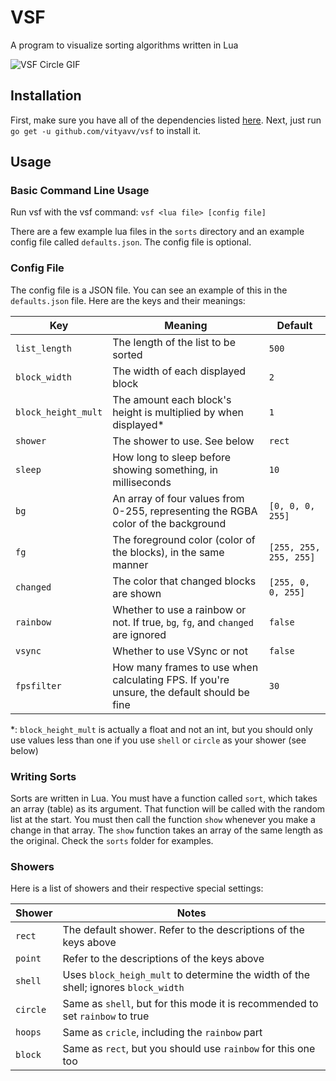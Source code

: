 # VSF

A program to visualize sorting algorithms written in Lua

![VSF Circle GIF](https://media.giphy.com/media/1QkZRFWj4qpuVvdLyA/giphy.gif)

## Installation

First, make sure you have all of the dependencies listed [here](https://github.com/go-gl/glfw#installation). Next, just run `go get -u github.com/vityavv/vsf` to install it.

## Usage

### Basic Command Line Usage

Run vsf with the vsf command: `vsf <lua file> [config file]`

There are a few example lua files in the `sorts` directory and an example config file called `defaults.json`. The config file is optional.

### Config File

The config file is a JSON file. You can see an example of this in the `defaults.json` file. Here are the keys and their meanings:

| Key | Meaning | Default |
| --- | --- | --- |
| `list_length` | The length of the list to be sorted | `500` |
| `block_width` | The width of each displayed block | `2` |
| `block_height_mult` | The amount each block's height is multiplied by when displayed\* | `1` |
| `shower` | The shower to use. See below | `rect` |
| `sleep` | How long to sleep before showing something, in milliseconds | `10` |
| `bg` | An array of four values from 0-255, representing the RGBA color of the background | `[0, 0, 0, 255]` |
| `fg` | The foreground color (color of the blocks), in the same manner | `[255, 255, 255, 255]` |
| `changed` | The color that changed blocks are shown | `[255, 0, 0, 255]` |
| `rainbow` | Whether to use a rainbow or not. If true, `bg`, `fg`, and `changed` are ignored | `false` |
| `vsync` | Whether to use VSync or not | `false` |
| `fpsfilter` | How many frames to use when calculating FPS. If you're unsure, the default should be fine | `30` |

\*: `block_height_mult` is actually a float and not an int, but you should only use values less than one if you use `shell` or `circle` as your shower (see below)

### Writing Sorts

Sorts are written in Lua. You must have a function called `sort`, which takes an array (table) as its argument. That function will be called with the random list at the start. You must then call the function `show` whenever you make a change in that array. The `show` function takes an array of the same length as the original. Check the `sorts` folder for examples.

### Showers

Here is a list of showers and their respective special settings:

| Shower | Notes |
| --- | --- |
| `rect` | The default shower. Refer to the descriptions of the keys above |
| `point` | Refer to the descriptions of the keys above |
| `shell` | Uses `block_heigh_mult` to determine the width of the shell; ignores `block_width` |
| `circle` | Same as `shell`, but for this mode it is recommended to set `rainbow` to true |
| `hoops` | Same as `cricle`, including the `rainbow` part |
| `block` | Same as `rect`, but you should use `rainbow` for this one too |

